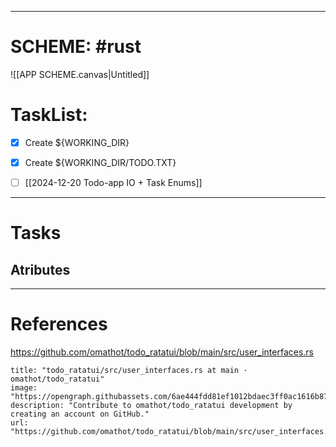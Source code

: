 
---
# SCHEME: #rust 

![[APP SCHEME.canvas|Untitled]]
# **TaskList:** 

- [x] Create ${WORKING_DIR} 
- [x] Create ${WORKING_DIR/TODO.TXT}
- [ ]  [[2024-12-20 Todo-app IO + Task Enums]]


----
# Tasks

## Atributes



---
# References

https://github.com/omathot/todo_ratatui/blob/main/src/user_interfaces.rs
```embed
title: "todo_ratatui/src/user_interfaces.rs at main · omathot/todo_ratatui"
image: "https://opengraph.githubassets.com/6ae444fdd81ef1012bdaec3ff0ac1616b877a4168719b587775275fcbe56c974/omathot/todo_ratatui"
description: "Contribute to omathot/todo_ratatui development by creating an account on GitHub."
url: "https://github.com/omathot/todo_ratatui/blob/main/src/user_interfaces.rs"
```
